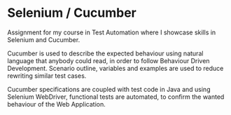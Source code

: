 # Selenium / Cucumber 

Assignment for my course in Test Automation where I showcase skills in Selenium and Cucumber. 

Cucumber is used to describe the expected behaviour using natural language that anybody could read, in order to follow Behaviour Driven Development. Scenario outline, variables and examples are used to reduce rewriting similar test cases.

Cucumber specifications are coupled with test code in Java and using Selenium WebDriver, functional tests are automated, to confirm the wanted behaviour of the Web Application.
